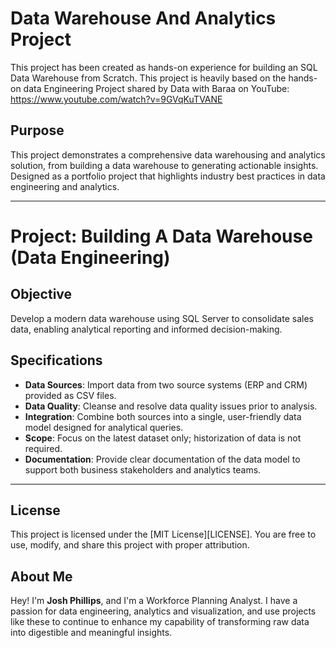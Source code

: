 # Data Warehouse And Analytics Project

This project has been created as hands-on experience for building an SQL Data Warehouse from Scratch. This project is heavily based on the hands-on data Engineering Project shared by Data with Baraa on YouTube: https://www.youtube.com/watch?v=9GVqKuTVANE

## Purpose

This project demonstrates a comprehensive data warehousing and analytics solution, from building a data warehouse to generating actionable insights. Designed as a portfolio project that highlights industry best practices in data engineering and analytics.

---

# Project: Building A Data Warehouse (Data Engineering)

## Objective

Develop a modern data warehouse using SQL Server to consolidate sales data, enabling analytical reporting and informed decision-making.

## Specifications

- **Data Sources**: Import data from two source systems (ERP and CRM) provided as CSV files.
- **Data Quality**: Cleanse and resolve data quality issues prior to analysis.
- **Integration**: Combine both sources into a single, user-friendly data model designed for analytical queries.
- **Scope**: Focus on the latest dataset only; historization of data is not required.
- **Documentation**: Provide clear documentation of the data model to support both business stakeholders and analytics teams.

---

## License
This project is licensed under the [MIT License][LICENSE]. You are free to use, modify, and share this project with proper attribution.

## About Me
Hey! I'm **Josh Phillips**, and I'm a Workforce Planning Analyst. I have a passion for data engineering, analytics and visualization, and use projects like these to continue to enhance my capability of transforming raw data into digestible and meaningful insights.
